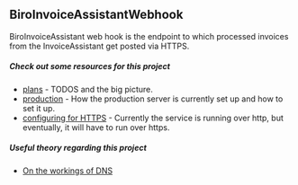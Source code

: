 ## BiroInvoiceAssistantWebhook

BiroInvoiceAssistant web hook is the endpoint to which processed invoices from the InvoiceAssistant get posted via HTTPS.

##### Check out some resources for this project

- [plans](./resources/plans.md) - TODOS and the big picture.
- [production](./resources/production.md) - How the production server is currently set up and how to set it up.
- [configuring for HTTPS](./resources/httpsconfig.md) - Currently the service is running over http, but eventually, it will have to run over https.

##### Useful theory regarding this project

- [On the workings of DNS](./resources/httpsdns.md)